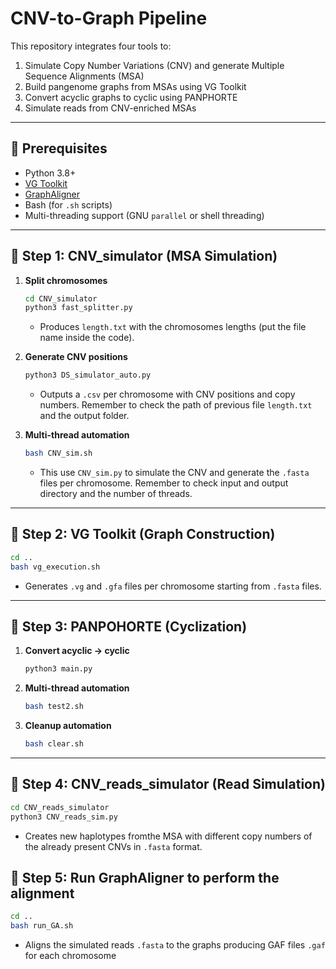# CNV-to-Graph Pipeline

This repository integrates four tools to:
1. Simulate Copy Number Variations (CNV) and generate Multiple Sequence Alignments (MSA)
2. Build pangenome graphs from MSAs using VG Toolkit
3. Convert acyclic graphs to cyclic using PANPHORTE
4. Simulate reads from CNV-enriched MSAs

---

## 🔧 Prerequisites

- Python 3.8+
- [VG Toolkit](https://github.com/vgteam/vg)
- [GraphAligner](https://github.com/maickrau/GraphAligner)
- Bash (for `.sh` scripts)
- Multi-threading support (GNU `parallel` or shell threading)

---

## 🚀 Step 1: CNV_simulator (MSA Simulation)

1. **Split chromosomes**  
   ```bash
   cd CNV_simulator
   python3 fast_splitter.py
   ```  

   - Produces `length.txt` with the chromosomes lengths (put the file name inside the code).

2. **Generate CNV positions**  
   ```bash
   python3 DS_simulator_auto.py 
   ```  

   - Outputs a `.csv` per chromosome with CNV positions and copy numbers. Remember to check the path of previous file `length.txt` and the output folder.

3. **Multi-thread automation**  
   ```bash
   bash CNV_sim.sh
   ```

   - This use `CNV_sim.py` to simulate the CNV and generate the `.fasta` files per chromosome. Remember to check input and output directory and the number of threads.

---

## 🚀 Step 2: VG Toolkit (Graph Construction)

```bash
cd ..
bash vg_execution.sh
   ```

- Generates `.vg` and `.gfa` files per chromosome starting from `.fasta` files.

---

## 🚀 Step 3: PANPOHORTE (Cyclization)

1. **Convert acyclic → cyclic**  
   ```bash
   python3 main.py
   ```

2. **Multi-thread automation**  
   ```bash
   bash test2.sh
   ```

3. **Cleanup automation**  
   ```bash
   bash clear.sh
   ```

---

## 🚀 Step 4: CNV_reads_simulator (Read Simulation)

```bash
cd CNV_reads_simulator
python3 CNV_reads_sim.py
```
- Creates new haplotypes fromthe MSA with different copy numbers of the already present CNVs in `.fasta` format.

## 🚀 Step 5: Run GraphAligner to perform the alignment

```bash
cd ..
bash run_GA.sh
```
- Aligns the simulated reads `.fasta` to the graphs producing GAF files `.gaf` for each chromosome
